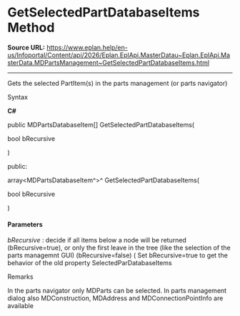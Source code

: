 # GetSelectedPartDatabaseItems Method

**Source URL:** https://www.eplan.help/en-us/Infoportal/Content/api/2026/Eplan.EplApi.MasterDatau~Eplan.EplApi.MasterData.MDPartsManagement~GetSelectedPartDatabaseItems.html

---

Gets the selected PartItem(s) in the parts management (or parts navigator)

Syntax

**C#**



public MDPartsDatabaseItem[] GetSelectedPartDatabaseItems( 

   bool bRecursive

)

public:

array<MDPartsDatabaseItem^>^ GetSelectedPartDatabaseItems( 

   bool bRecursive

)


#### Parameters

*bRecursive*
:   decide if all items below a node will be returned (bRecursive=true), or only the first leave in the tree (like the selection of the parts managemnt GUI) (bRecursive=false) ( Set bRecursive=true to get the behavior of the old property SelectedParDatabaseItems

Remarks

In the parts navigator only MDParts can be selected. In parts management dialog also MDConstruction, MDAddress and MDConnectionPointInfo are available
